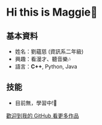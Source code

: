 # Hi this is Maggie🍏

## 基本資料

- 姓名：劉蘊慈 (資訊系二年級)
- 興趣：看漫才、聽音樂🎶
- 語言：**C++**, Python, Java

## 技能

- 目前無，學習中!📘

[歡迎到我的 GitHub 看更多作品](https://github.com/maggieliuuuuu)

<!--
**maggieliuuuuu/maggieliuuuuu** is a ✨ _special_ ✨ repository because its `README.md` (this file) appears on your GitHub profile.

Here are some ideas to get you started:

- 🔭 I’m currently working on ...
- 🌱 I’m currently learning ...
- 👯 I’m looking to collaborate on ...
- 🤔 I’m looking for help with ...
- 💬 Ask me about ...
- 📫 How to reach me: ...
- 😄 Pronouns: ...
- ⚡ Fun fact: ...

> Every failure is a step closer to success.

## 程式碼

```python
def say_hello(name):
  print(f"Hello, {name}!")
```
-->
